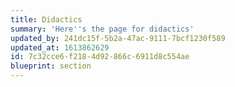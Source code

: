 ```yaml
---
title: Didactics
summary: 'Here''s the page for didactics'
updated_by: 241dc15f-5b2a-47ac-9111-7bcf1230f589
updated_at: 1613862629
id: 7c32cce6-f218-4d92-866c-6911d8c554ae
blueprint: section
---
```

